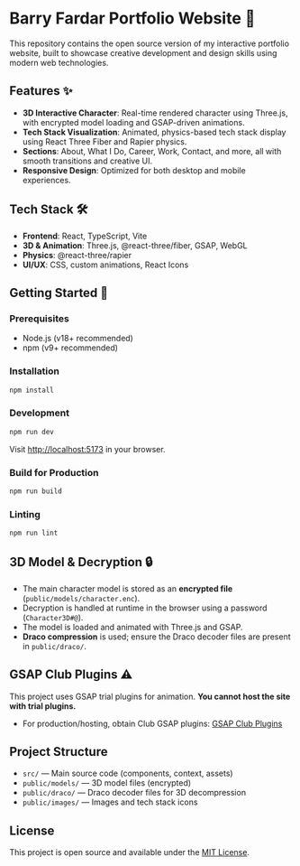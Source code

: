# Barry Fardar Portfolio Website 🚀

This repository contains the open source version of my interactive portfolio website, built to showcase creative development and design skills using modern web technologies.

## Features ✨
- **3D Interactive Character**: Real-time rendered character using Three.js, with encrypted model loading and GSAP-driven animations.
- **Tech Stack Visualization**: Animated, physics-based tech stack display using React Three Fiber and Rapier physics.
- **Sections**: About, What I Do, Career, Work, Contact, and more, all with smooth transitions and creative UI.
- **Responsive Design**: Optimized for both desktop and mobile experiences.

## Tech Stack 🛠️
- **Frontend**: React, TypeScript, Vite
- **3D & Animation**: Three.js, @react-three/fiber, GSAP, WebGL
- **Physics**: @react-three/rapier
- **UI/UX**: CSS, custom animations, React Icons

## Getting Started 🚦

### Prerequisites
- Node.js (v18+ recommended)
- npm (v9+ recommended)

### Installation
```bash
npm install
```

### Development
```bash
npm run dev
```
Visit [http://localhost:5173](http://localhost:5173) in your browser.

### Build for Production
```bash
npm run build
```

### Linting
```bash
npm run lint
```

## 3D Model & Decryption 🔒
- The main character model is stored as an **encrypted file** (`public/models/character.enc`).
- Decryption is handled at runtime in the browser using a password (`Character3D#@`).
- The model is loaded and animated with Three.js and GSAP.
- **Draco compression** is used; ensure the Draco decoder files are present in `public/draco/`.

## GSAP Club Plugins ⚠️
This project uses GSAP trial plugins for animation. **You cannot host the site with trial plugins.**
- For production/hosting, obtain Club GSAP plugins: [GSAP Club Plugins](https://gsap.com/docs/v3/Installation/)

## Project Structure
- `src/` — Main source code (components, context, assets)
- `public/models/` — 3D model files (encrypted)
- `public/draco/` — Draco decoder files for 3D decompression
- `public/images/` — Images and tech stack icons



## License
This project is open source and available under the [MIT License](LICENSE).
